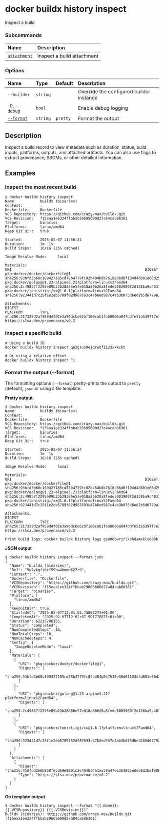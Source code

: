 # docker buildx history inspect

<!---MARKER_GEN_START-->
Inspect a build

### Subcommands

| Name                                                 | Description                |
|:-----------------------------------------------------|:---------------------------|
| [`attachment`](buildx_history_inspect_attachment.md) | Inspect a build attachment |


### Options

| Name                  | Type     | Default  | Description                              |
|:----------------------|:---------|:---------|:-----------------------------------------|
| `--builder`           | `string` |          | Override the configured builder instance |
| `-D`, `--debug`       | `bool`   |          | Enable debug logging                     |
| [`--format`](#format) | `string` | `pretty` | Format the output                        |


<!---MARKER_GEN_END-->

## Description

Inspect a build record to view metadata such as duration, status, build inputs,
platforms, outputs, and attached artifacts. You can also use flags to extract
provenance, SBOMs, or other detailed information.

## Examples

### <a name="inspect-most-recent-build"></a> Inspect the most recent build

```console
$ docker buildx history inspect
Name:           buildx (binaries)
Context:        .
Dockerfile:     Dockerfile
VCS Repository: https://github.com/crazy-max/buildx.git
VCS Revision:   f15eaa1ee324ffbbab29605600d27a84cab86361
Target:         binaries
Platforms:      linux/amd64
Keep Git Dir:   true

Started:        2025-02-07 11:56:24
Duration:       1m  1s
Build Steps:    16/16 (25% cached)

Image Resolve Mode:     local

Materials:
URI                                                             DIGEST
pkg:docker/docker/dockerfile@1                                  sha256:93bfd3b68c109427185cd78b4779fc82b484b0b7618e36d0f104d4d801e66d25
pkg:docker/golang@1.23-alpine3.21?platform=linux%2Famd64        sha256:2c49857f2295e89b23b28386e57e018a86620a8fede5003900f2d138ba9c4037
pkg:docker/tonistiigi/xx@1.6.1?platform=linux%2Famd64           sha256:923441d7c25f1e2eb5789f82d987693c47b8ed987c4ab3b075d6ed2b5d6779a3

Attachments:
DIGEST                                                                  PLATFORM        TYPE
sha256:217329d2af959d4f02e3a96dcbe62bf100cab1feb8006a047ddfe51a5397f7e3                 https://slsa.dev/provenance/v0.2
```

### <a name="inspect-specific-build"></a> Inspect a specific build

```console
# Using a build ID
docker buildx history inspect qu2gsuo8ejqrwdfii23xkkckt

# Or using a relative offset
docker buildx history inspect ^1
```

### <a name="format"></a> Format the output (--format)

The formatting options (`--format`) pretty-prints the output to `pretty` (default),
`json` or using a Go template.

**Pretty output**

```console
$ docker buildx history inspect
Name:           buildx (binaries)
Context:        .
Dockerfile:     Dockerfile
VCS Repository: https://github.com/crazy-max/buildx.git
VCS Revision:   f15eaa1ee324ffbbab29605600d27a84cab86361
Target:         binaries
Platforms:      linux/amd64
Keep Git Dir:   true

Started:        2025-02-07 11:56:24
Duration:       1m  1s
Build Steps:    16/16 (25% cached)

Image Resolve Mode:     local

Materials:
URI                                                             DIGEST
pkg:docker/docker/dockerfile@1                                  sha256:93bfd3b68c109427185cd78b4779fc82b484b0b7618e36d0f104d4d801e66d25
pkg:docker/golang@1.23-alpine3.21?platform=linux%2Famd64        sha256:2c49857f2295e89b23b28386e57e018a86620a8fede5003900f2d138ba9c4037
pkg:docker/tonistiigi/xx@1.6.1?platform=linux%2Famd64           sha256:923441d7c25f1e2eb5789f82d987693c47b8ed987c4ab3b075d6ed2b5d6779a3

Attachments:
DIGEST                                                                  PLATFORM        TYPE
sha256:217329d2af959d4f02e3a96dcbe62bf100cab1feb8006a047ddfe51a5397f7e3                 https://slsa.dev/provenance/v0.2

Print build logs: docker buildx history logs g9808bwrjrlkbhdamxklx660b
```
**JSON output**

```console
$ docker buildx history inspect --format json
{
  "Name": "buildx (binaries)",
  "Ref": "5w7vkqfi0rf59hw4hnmn627r9",
  "Context": ".",
  "Dockerfile": "Dockerfile",
  "VCSRepository": "https://github.com/crazy-max/buildx.git",
  "VCSRevision": "f15eaa1ee324ffbbab29605600d27a84cab86361",
  "Target": "binaries",
  "Platform": [
    "linux/amd64"
  ],
  "KeepGitDir": true,
  "StartedAt": "2025-02-07T12:01:05.75807272+01:00",
  "CompletedAt": "2025-02-07T12:02:07.991778875+01:00",
  "Duration": 62233706155,
  "Status": "completed",
  "NumCompletedSteps": 16,
  "NumTotalSteps": 16,
  "NumCachedSteps": 4,
  "Config": {
    "ImageResolveMode": "local"
  },
  "Materials": [
    {
      "URI": "pkg:docker/docker/dockerfile@1",
      "Digests": [
        "sha256:93bfd3b68c109427185cd78b4779fc82b484b0b7618e36d0f104d4d801e66d25"
      ]
    },
    {
      "URI": "pkg:docker/golang@1.23-alpine3.21?platform=linux%2Famd64",
      "Digests": [
        "sha256:2c49857f2295e89b23b28386e57e018a86620a8fede5003900f2d138ba9c4037"
      ]
    },
    {
      "URI": "pkg:docker/tonistiigi/xx@1.6.1?platform=linux%2Famd64",
      "Digests": [
        "sha256:923441d7c25f1e2eb5789f82d987693c47b8ed987c4ab3b075d6ed2b5d6779a3"
      ]
    }
  ],
  "Attachments": [
    {
      "Digest": "sha256:450fdd2e6b868fecd69e9891c2c404ba461aa38a47663b4805edeb8d2baf80b1",
      "Type": "https://slsa.dev/provenance/v0.2"
    }
  ]
}
```

**Go template output**

```console
$ docker buildx history inspect --format "{{.Name}}: {{.VCSRepository}} ({{.VCSRevision}})"
buildx (binaries): https://github.com/crazy-max/buildx.git (f15eaa1ee324ffbbab29605600d27a84cab86361)
```
